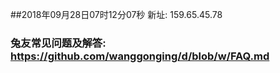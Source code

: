 ##2018年09月28日07时12分07秒 新址: 159.65.45.78
### 兔友常见问题及解答: https://github.com/wanggonging/d/blob/w/FAQ.md
